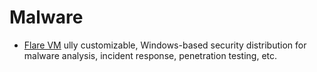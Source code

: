 # Malware

 - [Flare VM](https://github.com/fireeye/flare-vm) ully customizable, Windows-based security distribution for malware analysis, incident response, penetration testing, etc.
